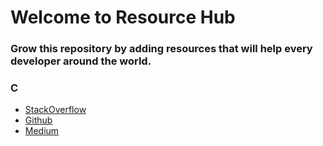 # Welcome to Resource Hub
### Grow this repository by adding resources that will help every developer around the world. 

### C

- [StackOverflow](https://stackoverflow.com/)
- [Github](https://github.com/)
- [Medium](https://medium.com/)